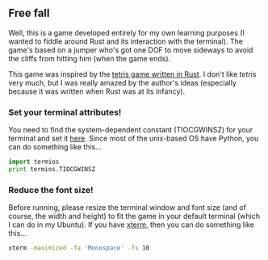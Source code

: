 ## Free fall

Well, this is a game developed entirely for my own learning purposes (I wanted to fiddle around Rust and its interaction with the terminal). The game's based on a jumper who's got one DOF to move sideways to avoid the cliffs from hitting him (when the game ends).

This game was inspired by the [tetris game written in Rust](https://www.reddit.com/r/rust/comments/1yr2uz/tetris_game_in_rust/). I don't like *tetris* very much, but I was really amazed by the author's ideas (especially because it was written when Rust was at its infancy).

### Set your terminal attributes!

You need to find the system-dependent constant (TIOCGWINSZ) for your terminal and set it [here](https://github.com/Wafflespeanut/free-fall/blob/master/src/main.rs#L16). Since most of the unix-based OS have Python, you can do something like this...

``` python
import termios
print termios.TIOCGWINSZ
```

### Reduce the font size!

Before running, please resize the terminal window and font size (and of course, the width and height) to fit the game in your default terminal (which I can do in my Ubuntu). If you have [xterm](https://en.wikipedia.org/wiki/Xterm), then you can do something like this...

``` bash
xterm -maximized -fa 'Monospace' -fs 10
```
